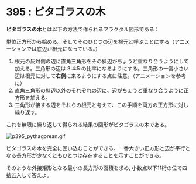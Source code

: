 # 395 : ピタゴラスの木

**ピタゴラスの木**とは以下の方法で作られるフラクタル図形である：

単位正方形から始める。そしてそのひとつの辺を根元と呼ぶことにする（アニメーションでは底辺が根元になっている。）

1. 根元の反対側の辺に直角三角形をその斜辺がちょうど重なり合うようにして加える。三角形の辺は 3:4:5 の比率になるようにする。三角形の一番小さい辺は根元に対して**右側**に来るようにする点に注意。（アニメーションを参考に）
2. 直角三角形の斜辺以外のそれぞれの辺に、辺がちょうど重なり合うように正方形を加える。
3. 三角形が接する辺をそれらの根元と考えて、この手順を両方の正方形に対し繰り返す。

これを無限に繰り返して得られる結果の図形がピタゴラスの木である。

![p395\_pythagorean.gif](https://projecteuler.net/project/images/p395\_pythagorean.gif)

ピタゴラスの木を完全に囲い込むことができる、一番大きい正方形と辺が平行となる長方形が少なくともひとつは存在することを示すことができる。

そのような外接矩形となる最小の長方形の面積を求め, 小数点以下11桁の位で四捨五入して答えよ。
